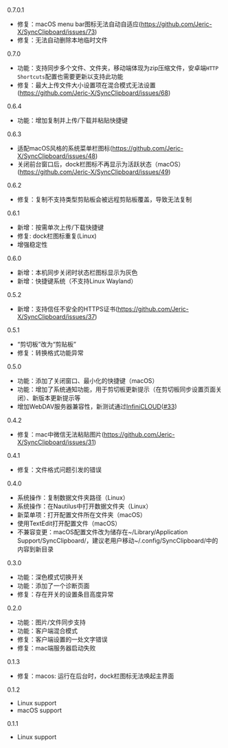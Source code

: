 0.7.0.1
- 修复：macOS menu bar图标无法自动自适应(https://github.com/Jeric-X/SyncClipboard/issues/73)
- 修复：无法自动删除本地临时文件

0.7.0
- 功能：支持同步多个文件、文件夹，移动端体现为zip压缩文件，安卓端`HTTP Shortcuts`配置也需要更新以支持此功能
- 修复：最大上传文件大小设置项在混合模式无法设置(https://github.com/Jeric-X/SyncClipboard/issues/68)

0.6.4
- 功能：增加复制并上传/下载并粘贴快捷键

0.6.3
- 适配macOS风格的系统菜单栏图标(https://github.com/Jeric-X/SyncClipboard/issues/48)
- 关闭前台窗口后，dock栏图标不再显示为活跃状态（macOS）(https://github.com/Jeric-X/SyncClipboard/issues/49)

0.6.2
- 修复：复制不支持类型剪贴板会被远程剪贴板覆盖，导致无法复制

0.6.1
- 新增：按需单次上传/下载快捷键
- 修复: dock栏图标重复(Linux)
- 增强稳定性

0.6.0
- 新增：本机同步关闭时状态栏图标显示为灰色
- 新增：快捷键系统（不支持Linux Wayland）

0.5.2
- 新增：支持信任不安全的HTTPS证书(https://github.com/Jeric-X/SyncClipboard/issues/37)

0.5.1
- “剪切板”改为“剪贴板”
- 修复：转换格式功能异常

0.5.0
- 功能：添加了关闭窗口、最小化的快捷键（macOS）
- 功能：增加了系统通知功能，用于剪切板更新提示（在剪切板同步设置页面关闭）、新版本更新提示等
- 增加WebDAV服务器兼容性，新测试通过[InfiniCLOUD](https://infini-cloud.net/en/)([#33](https://github.com/Jeric-X/SyncClipboard/issues/33))

0.4.2
- 修复：mac中微信无法粘贴图片(https://github.com/Jeric-X/SyncClipboard/issues/31)

0.4.1
- 修复：文件格式问题引发的错误

0.4.0
- 系统操作：复制数据文件夹路径（Linux）
- 系统操作：在Nautilus中打开数据文件夹（Linux）
- 新菜单项：打开配置文件所在文件夹（macOS）
- 使用TextEdit打开配置文件（macOS）
- 不兼容变更：macOS配置文件改为储存在~/Library/Application Support/SyncClipboard/，建议老用户移动~/.config/SyncClipboard/中的内容到新目录

0.3.0
- 功能：深色模式切换开关
- 功能：添加了一个诊断页面
- 修复：存在开关的设置条目高度异常

0.2.0
- 功能：图片/文件同步支持
- 功能：客户端混合模式
- 修复：客户端设置的一处文字错误
- 修复：mac端服务器启动失败

0.1.3
- 修复：macos: 运行在后台时，dock栏图标无法唤起主界面

0.1.2
- Linux support
- macOS support

0.1.1
- Linux support